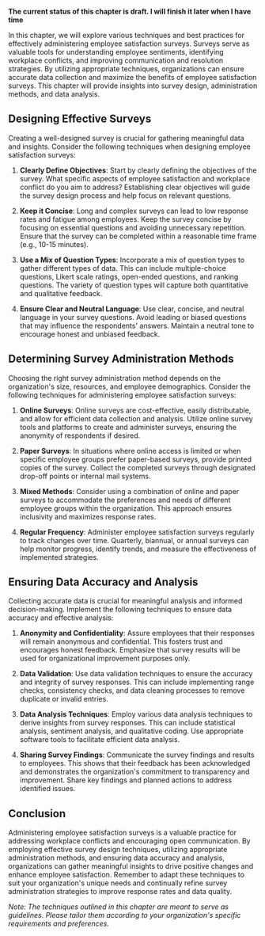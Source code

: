 **The current status of this chapter is draft. I will finish it later when I have time**

In this chapter, we will explore various techniques and best practices for effectively administering employee satisfaction surveys. Surveys serve as valuable tools for understanding employee sentiments, identifying workplace conflicts, and improving communication and resolution strategies. By utilizing appropriate techniques, organizations can ensure accurate data collection and maximize the benefits of employee satisfaction surveys. This chapter will provide insights into survey design, administration methods, and data analysis.

Designing Effective Surveys
---------------------------

Creating a well-designed survey is crucial for gathering meaningful data and insights. Consider the following techniques when designing employee satisfaction surveys:

1. **Clearly Define Objectives**: Start by clearly defining the objectives of the survey. What specific aspects of employee satisfaction and workplace conflict do you aim to address? Establishing clear objectives will guide the survey design process and help focus on relevant questions.

2. **Keep it Concise**: Long and complex surveys can lead to low response rates and fatigue among employees. Keep the survey concise by focusing on essential questions and avoiding unnecessary repetition. Ensure that the survey can be completed within a reasonable time frame (e.g., 10-15 minutes).

3. **Use a Mix of Question Types**: Incorporate a mix of question types to gather different types of data. This can include multiple-choice questions, Likert scale ratings, open-ended questions, and ranking questions. The variety of question types will capture both quantitative and qualitative feedback.

4. **Ensure Clear and Neutral Language**: Use clear, concise, and neutral language in your survey questions. Avoid leading or biased questions that may influence the respondents' answers. Maintain a neutral tone to encourage honest and unbiased feedback.

Determining Survey Administration Methods
-----------------------------------------

Choosing the right survey administration method depends on the organization's size, resources, and employee demographics. Consider the following techniques for administering employee satisfaction surveys:

1. **Online Surveys**: Online surveys are cost-effective, easily distributable, and allow for efficient data collection and analysis. Utilize online survey tools and platforms to create and administer surveys, ensuring the anonymity of respondents if desired.

2. **Paper Surveys**: In situations where online access is limited or when specific employee groups prefer paper-based surveys, provide printed copies of the survey. Collect the completed surveys through designated drop-off points or internal mail systems.

3. **Mixed Methods**: Consider using a combination of online and paper surveys to accommodate the preferences and needs of different employee groups within the organization. This approach ensures inclusivity and maximizes response rates.

4. **Regular Frequency**: Administer employee satisfaction surveys regularly to track changes over time. Quarterly, biannual, or annual surveys can help monitor progress, identify trends, and measure the effectiveness of implemented strategies.

Ensuring Data Accuracy and Analysis
-----------------------------------

Collecting accurate data is crucial for meaningful analysis and informed decision-making. Implement the following techniques to ensure data accuracy and effective analysis:

1. **Anonymity and Confidentiality**: Assure employees that their responses will remain anonymous and confidential. This fosters trust and encourages honest feedback. Emphasize that survey results will be used for organizational improvement purposes only.

2. **Data Validation**: Use data validation techniques to ensure the accuracy and integrity of survey responses. This can include implementing range checks, consistency checks, and data cleaning processes to remove duplicate or invalid entries.

3. **Data Analysis Techniques**: Employ various data analysis techniques to derive insights from survey responses. This can include statistical analysis, sentiment analysis, and qualitative coding. Use appropriate software tools to facilitate efficient data analysis.

4. **Sharing Survey Findings**: Communicate the survey findings and results to employees. This shows that their feedback has been acknowledged and demonstrates the organization's commitment to transparency and improvement. Share key findings and planned actions to address identified issues.

Conclusion
----------

Administering employee satisfaction surveys is a valuable practice for addressing workplace conflicts and encouraging open communication. By employing effective survey design techniques, utilizing appropriate administration methods, and ensuring data accuracy and analysis, organizations can gather meaningful insights to drive positive changes and enhance employee satisfaction. Remember to adapt these techniques to suit your organization's unique needs and continually refine survey administration strategies to improve response rates and data quality.

*Note: The techniques outlined in this chapter are meant to serve as guidelines. Please tailor them according to your organization's specific requirements and preferences.*
